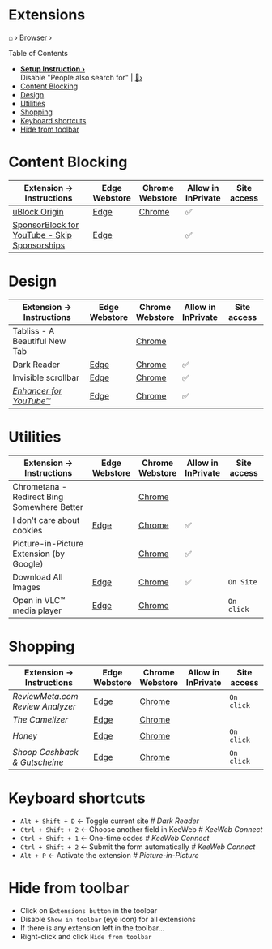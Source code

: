 <h1> Extensions </h1>

[⌂](../README.md) › [Browser](browser.md) › 

Table of Contents
- **[Setup Instruction ›](instructions.md)**  
   Disable "People also search for" | [📃›](../configs/uBlock-filters.txt)
- [Content Blocking](#content-blocking)
- [Design](#design)
- [Utilities](#utilities)
- [Shopping](#shopping)
- [Keyboard shortcuts](#keyboard-shortcuts)
- [Hide from toolbar](#hide-from-toolbar)

# Content Blocking
| Extension → Instructions                                                  | Edge <br> Webstore                                                                                                        | Chrome <br> Webstore                                                                               | Allow in <br> InPrivate | Site access |
| ------------------------------------------------------------------------- | ------------------------------------------------------------------------------------------------------------------------- | -------------------------------------------------------------------------------------------------- | ----------------------- | ----------- |
| [uBlock Origin](#ublock-origin)                                           | [Edge](https://microsoftedge.microsoft.com/addons/detail/ublock-origin/odfafepnkmbhccpbejgmiehpchacaeak)                  | [Chrome](https://chrome.google.com/webstore/detail/ublock-origin/cjpalhdlnbpafiamejdnhcphjbkeiagm) | ✅                       |
| [SponsorBlock for YouTube - Skip Sponsorships](#sponsorblock-for-youtube) | [Edge](https://microsoftedge.microsoft.com/addons/detail/sponsorblock-f%C3%BCr-youtube-/mbmgnelfcpoecdepckhlhegpcehmpmji) |                                                                                                    | ✅                       |

# Design
| Extension → Instructions                         | Edge <br> Webstore                                                                                                       | Chrome <br> Webstore                                                                                           | Allow in <br> InPrivate | Site access |
| ------------------------------------------------ | ------------------------------------------------------------------------------------------------------------------------ | -------------------------------------------------------------------------------------------------------------- | ----------------------- | ----------- |
| Tabliss - A Beautiful New Tab                    |                                                                                                                          | [Chrome](https://chrome.google.com/webstore/detail/tabliss-a-beautiful-new-t/hipekcciheckooncpjeljhnekcoolahp) |
| Dark Reader                                      | [Edge](https://microsoftedge.microsoft.com/addons/detail/dark-reader/ifoakfbpdcdoeenechcleahebpibofpc?h)                 | [Chrome](https://chrome.google.com/webstore/detail/dark-reader/eimadpbcbfnmbkopoojfekhnkhdbieeh)               | ✅                       |
| Invisible scrollbar                              | [Edge](https://microsoftedge.microsoft.com/addons/detail/invisible-scrollbar/jmopomhdbfldgbfmmkldkkeahhpbldal)           | [Chrome](https://chrome.google.com/webstore/detail/invisible-scrollbar/nphnhlhdlbonnekhjlmphinfnmekiifk)       | ✅                       |
| _[Enhancer for YouTube™](#enhancer-for-youtube)_ | [Edge](https://microsoftedge.microsoft.com/addons/detail/enhancer-for-youtube%E2%84%A2/dlgfaleeejmphhnemjgiaekdbonkagkd) | [Chrome](https://chrome.google.com/webstore/detail/enhancer-for-youtube/ponfpcnoihfmfllpaingbgckeeldkhle)      | ✅                       |

# Utilities 
| Extension → Instructions                    | Edge <br> Webstore                                                                                                           | Chrome <br> Webstore                                                                                           | Allow in <br> InPrivate | Site access |
| ------------------------------------------- | ---------------------------------------------------------------------------------------------------------------------------- | -------------------------------------------------------------------------------------------------------------- | ----------------------- | ----------- |
| Chrometana - Redirect Bing Somewhere Better |                                                                                                                              | [Chrome](https://chrome.google.com/webstore/detail/chrometana-redirect-bing/kaicbfmipfpfpjmlbpejaoaflfdnabnc)  |
| I don't care about cookies                  | [Edge](https://microsoftedge.microsoft.com/addons/detail/i-dont-care-about-cookie/oholpbloipjbbhlhohaebmieiiieioal)          | [Chrome](https://chrome.google.com/webstore/detail/i-dont-care-about-cookies/fihnjjcciajhdojfnbdddfaoknhalnja) | ✅                       |
| Picture-in-Picture Extension (by Google)    |                                                                                                                              | [Chrome](https://chrome.google.com/webstore/detail/picture-in-picture-extens/hkgfoiooedgoejojocmhlaklaeopbecg) | ✅                       |
| Download All Images                         | [Edge](https://microsoftedge.microsoft.com/addons/detail/download-all-images/focinmnfmbmhknhdaamhppgdhahnbgif)               | [Chrome](https://chrome.google.com/webstore/detail/download-all-images/nnffbdeachhbpfapjklmpnmjcgamcdmm)       | ✅                       | `On Site`   |
| Open in VLC™ media player                   | [Edge](https://microsoftedge.microsoft.com/addons/detail/open-in-vlc%E2%84%A2-media-player/hjfcjapkfahlmlefedkkpbbkeddpnnlc) | [Chrome](https://chrome.google.com/webstore/detail/open-in-vlc-media-player/ihpiinojhnfhpdmmacgmpoonphhimkaj)  |                         | `On click`  |

# Shopping
| Extension → Instructions         | Edge <br> Webstore                                                                                                  | Chrome <br> Webstore                                                                                           | Allow in <br> InPrivate | Site access |
| -------------------------------- | ------------------------------------------------------------------------------------------------------------------- | -------------------------------------------------------------------------------------------------------------- | ----------------------- | ----------- |
| _ReviewMeta.com Review Analyzer_ | [Edge](https://microsoftedge.microsoft.com/addons/detail/reviewmetacom-review-ana/cagmalmckifngccehkojnimlabphpgci) | [Chrome](https://chrome.google.com/webstore/detail/reviewmetacom-review-anal/fjifglfkcaipnmhngbigdebkoikioend) |                         | `On click`  |
| _The Camelizer_                  | [Edge](https://microsoftedge.microsoft.com/addons/detail/der-camelizer/bpggaanjmbjoahhknlajnhdhkljekpbg)            | [Chrome](https://chrome.google.com/webstore/detail/the-camelizer/ghnomdcacenbmilgjigehppbamfndblo)             |
| _Honey_                          | [Edge](https://microsoftedge.microsoft.com/addons/detail/honey/amnbcmdbanbkjhnfoeceemmmdiepnbpp)                    | [Chrome](https://chrome.google.com/webstore/detail/honey/bmnlcjabgnpnenekpadlanbbkooimhnj)                     |                         | `On click`  |
| _Shoop Cashback & Gutscheine_    | [Edge](https://microsoftedge.microsoft.com/addons/detail/shoop-cashback-gutschei/cpcckalhfmpnloapihhjjdoenplbhchn)  | [Chrome](https://chrome.google.com/webstore/detail/shoop-cashback-gutscheine/hacngjmphfcjdfpmfmlngemhddjdncpe) |                         | `On click`  |


# Keyboard shortcuts
- `Alt + Shift + D` ← Toggle current site _# Dark Reader_
- `Ctrl + Shift + 2` ← Choose another field in KeeWeb _# KeeWeb Connect_
- `Ctrl + Shift + 1` ← One-time codes _# KeeWeb Connect_
- `Ctrl + Shift + 2` ← Submit the form automatically _# KeeWeb Connect_
- `Alt + P` ← Activate the extension _# Picture-in-Picture_

# Hide from toolbar
- Click on `Extensions button` in the toolbar
- Disable `Show in toolbar` (eye icon) for all extensions
- If there is any extension left in the toolbar...
- Right-click and click `Hide from toolbar`
